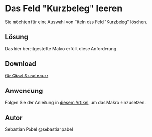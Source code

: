 # Das Feld "Kurzbeleg" leeren

Sie möchten für eine Auswahl von Titeln das Feld "Kurzbeleg" löschen.

## Lösung
Das hier bereitgestellte Makro erfüllt diese Anforderung. 

## Download

[für Citavi 5 und neuer](C5+_Clear_Citation_Key.cs)

## Anwendung
Folgen Sie der Anleitung in [diesem Artikel](/readme.de.md), um das Makro einzusetzen.

## Autor
Sebastian Pabel @sebastianpabel